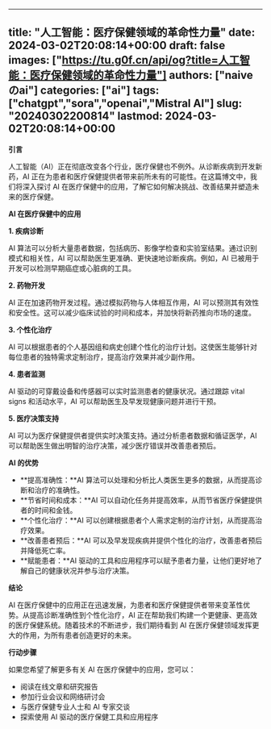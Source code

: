 
---
title: "人工智能：医疗保健领域的革命性力量"
date: 2024-03-02T20:08:14+00:00
draft: false
images: ["https://tu.g0f.cn/api/og?title=人工智能：医疗保健领域的革命性力量"]
authors: ["naiveのai"]
categories: ["ai"]
tags: ["chatgpt","sora","openai","Mistral AI"]
slug: "20240302200814"
lastmod: 2024-03-02T20:08:14+00:00
---
**引言**

人工智能（AI）正在彻底改变各个行业，医疗保健也不例外。从诊断疾病到开发新药，AI 正在为患者和医疗保健提供者带来前所未有的可能性。在这篇博文中，我们将深入探讨 AI 在医疗保健中的应用，了解它如何解决挑战、改善结果并塑造未来的医疗保健。

**AI 在医疗保健中的应用**

**1. 疾病诊断**

AI 算法可以分析大量患者数据，包括病历、影像学检查和实验室结果。通过识别模式和相关性，AI 可以帮助医生更准确、更快速地诊断疾病。例如，AI 已被用于开发可以检测早期癌症或心脏病的工具。

**2. 药物开发**

AI 正在加速药物开发过程。通过模拟药物与人体相互作用，AI 可以预测其有效性和安全性。这可以减少临床试验的时间和成本，并加快将新药推向市场的速度。

**3. 个性化治疗**

AI 可以根据患者的个人基因组和病史创建个性化的治疗计划。这使医生能够针对每位患者的独特需求定制治疗，提高治疗效果并减少副作用。

**4. 患者监测**

AI 驱动的可穿戴设备和传感器可以实时监测患者的健康状况。通过跟踪 vital signs 和活动水平，AI 可以帮助医生及早发现健康问题并进行干预。

**5. 医疗决策支持**

AI 可以为医疗保健提供者提供实时决策支持。通过分析患者数据和循证医学，AI 可以帮助医生做出明智的治疗决策，减少医疗错误并改善患者预后。

**AI 的优势**

* **提高准确性：**AI 算法可以处理和分析比人类医生更多的数据，从而提高诊断和治疗的准确性。
* **节省时间和成本：**AI 可以自动化任务并提高效率，从而节省医疗保健提供者的时间和金钱。
* **个性化治疗：**AI 可以创建根据患者个人需求定制的治疗计划，从而提高治疗效果。
* **改善患者预后：**AI 可以及早发现疾病并提供个性化的治疗，改善患者预后并降低死亡率。
* **赋能患者：**AI 驱动的工具和应用程序可以赋予患者力量，让他们更好地了解自己的健康状况并参与治疗决策。

**结论**

AI 在医疗保健中的应用正在迅速发展，为患者和医疗保健提供者带来变革性优势。从提高诊断准确性到个性化治疗，AI 正在帮助我们构建一个更健康、更高效的医疗保健系统。随着技术的不断进步，我们期待看到 AI 在医疗保健领域发挥更大的作用，为所有患者创造更好的未来。

**行动步骤**

如果您希望了解更多有关 AI 在医疗保健中的应用，您可以：

* 阅读在线文章和研究报告
* 参加行业会议和网络研讨会
* 与医疗保健专业人士和 AI 专家交谈
* 探索使用 AI 驱动的医疗保健工具和应用程序